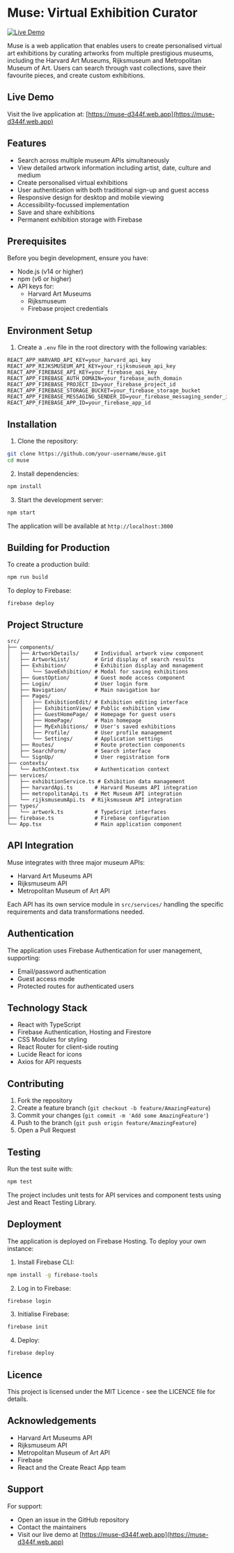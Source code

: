 # Muse: Virtual Exhibition Curator

[![Live Demo](https://img.shields.io/badge/demo-live-brightgreen.svg)](https://muse-d344f.web.app)

Muse is a web application that enables users to create personalised virtual art exhibitions by curating artworks from multiple prestigious museums, including the Harvard Art Museums, Rijksmuseum and Metropolitan Museum of Art. Users can search through vast collections, save their favourite pieces, and create custom exhibitions.

## Live Demo

Visit the live application at: [https://muse-d344f.web.app](https://muse-d344f.web.app)

## Features

- Search across multiple museum APIs simultaneously
- View detailed artwork information including artist, date, culture and medium
- Create personalised virtual exhibitions
- User authentication with both traditional sign-up and guest access
- Responsive design for desktop and mobile viewing
- Accessibility-focussed implementation
- Save and share exhibitions
- Permanent exhibition storage with Firebase

## Prerequisites

Before you begin development, ensure you have:

- Node.js (v14 or higher)
- npm (v6 or higher)
- API keys for:
  - Harvard Art Museums
  - Rijksmuseum
  - Firebase project credentials

## Environment Setup

1. Create a `.env` file in the root directory with the following variables:

```
REACT_APP_HARVARD_API_KEY=your_harvard_api_key
REACT_APP_RIJKSMUSEUM_API_KEY=your_rijksmuseum_api_key
REACT_APP_FIREBASE_API_KEY=your_firebase_api_key
REACT_APP_FIREBASE_AUTH_DOMAIN=your_firebase_auth_domain
REACT_APP_FIREBASE_PROJECT_ID=your_firebase_project_id
REACT_APP_FIREBASE_STORAGE_BUCKET=your_firebase_storage_bucket
REACT_APP_FIREBASE_MESSAGING_SENDER_ID=your_firebase_messaging_sender_id
REACT_APP_FIREBASE_APP_ID=your_firebase_app_id
```

## Installation

1. Clone the repository:

```bash
git clone https://github.com/your-username/muse.git
cd muse
```

2. Install dependencies:

```bash
npm install
```

3. Start the development server:

```bash
npm start
```

The application will be available at `http://localhost:3000`

## Building for Production

To create a production build:

```bash
npm run build
```

To deploy to Firebase:

```bash
firebase deploy
```

## Project Structure

```
src/
├── components/
│   ├── ArtworkDetails/     # Individual artwork view component
│   ├── ArtworkList/        # Grid display of search results
│   ├── Exhibition/         # Exhibition display and management
│   │   └── SaveExhibition/ # Modal for saving exhibitions
│   ├── GuestOption/        # Guest mode access component
│   ├── Login/              # User login form
│   ├── Navigation/         # Main navigation bar
│   ├── Pages/
│   │   ├── ExhibitionEdit/ # Exhibition editing interface
│   │   ├── ExhibitionView/ # Public exhibition view
│   │   ├── GuestHomePage/  # Homepage for guest users
│   │   ├── HomePage/       # Main homepage
│   │   ├── MyExhibitions/  # User's saved exhibitions
│   │   ├── Profile/        # User profile management
│   │   └── Settings/       # Application settings
│   ├── Routes/             # Route protection components
│   ├── SearchForm/         # Search interface
│   └── SignUp/             # User registration form
├── contexts/
│   └── AuthContext.tsx     # Authentication context
├── services/
│   ├── exhibitionService.ts # Exhibition data management
│   ├── harvardApi.ts       # Harvard Museums API integration
│   ├── metropolitanApi.ts  # Met Museum API integration
│   └── rijksmuseumApi.ts  # Rijksmuseum API integration
├── types/
│   └── artwork.ts          # TypeScript interfaces
├── firebase.ts             # Firebase configuration
└── App.tsx                 # Main application component
```

## API Integration

Muse integrates with three major museum APIs:

- Harvard Art Museums API
- Rijksmuseum API
- Metropolitan Museum of Art API

Each API has its own service module in `src/services/` handling the specific requirements and data transformations needed.

## Authentication

The application uses Firebase Authentication for user management, supporting:

- Email/password authentication
- Guest access mode
- Protected routes for authenticated users

## Technology Stack

- React with TypeScript
- Firebase Authentication, Hosting and Firestore
- CSS Modules for styling
- React Router for client-side routing
- Lucide React for icons
- Axios for API requests

## Contributing

1. Fork the repository
2. Create a feature branch (`git checkout -b feature/AmazingFeature`)
3. Commit your changes (`git commit -m 'Add some AmazingFeature'`)
4. Push to the branch (`git push origin feature/AmazingFeature`)
5. Open a Pull Request

## Testing

Run the test suite with:

```bash
npm test
```

The project includes unit tests for API services and component tests using Jest and React Testing Library.

## Deployment

The application is deployed on Firebase Hosting. To deploy your own instance:

1. Install Firebase CLI:

```bash
npm install -g firebase-tools
```

2. Log in to Firebase:

```bash
firebase login
```

3. Initialise Firebase:

```bash
firebase init
```

4. Deploy:

```bash
firebase deploy
```

## Licence

This project is licensed under the MIT Licence - see the LICENCE file for details.

## Acknowledgements

- Harvard Art Museums API
- Rijksmuseum API
- Metropolitan Museum of Art API
- Firebase
- React and the Create React App team

## Support

For support:

- Open an issue in the GitHub repository
- Contact the maintainers
- Visit our live demo at [https://muse-d344f.web.app](https://muse-d344f.web.app)
